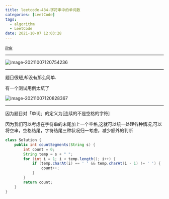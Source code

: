 ```yaml
---
title: leetcode-434-字符串中的单词数
categories: [LeetCode]
tags:
  - algorithm
  - LeetCode
date: 2021-10-07 12:03:28
---
```


[$link$](https://leetcode-cn.com/problems/number-of-segments-in-a-string/)

<hr/>

![image-20211007120754236](https://gitee.com/cao_ziqiang/img/raw/master/20211007120754.png)

<hr/>

题目很短,却没有那么简单.

有一个测试用例太坑了

![image-20211007120828367](https://gitee.com/cao_ziqiang/img/raw/master/20211007120828.png)

<hr/>

因为题目对「单词」的定义为[连续的不是空格的字符]

因为我们可以考虑在字符串的末尾加上一个空格,这就可以统一处理各种情况,可以将空串，空格结尾，字符结尾三种状况归一考虑，减少额外的判断

```java
class Solution {
    public int countSegments(String s) {
        int count = 0;
        String temp = s + " ";
        for (int i = 1; i < temp.length(); i++) {
            if (temp.charAt(i) == ' ' && temp.charAt(i - 1) != ' ') {
                count++;
            }
        }
        return count;
    }
}
```

